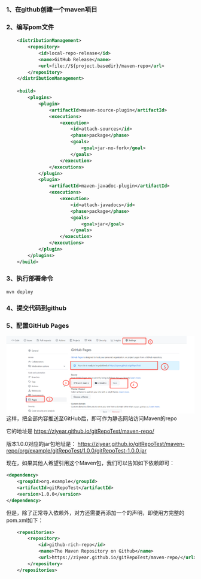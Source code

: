 ### 1、在github创建一个maven项目
### 2、编写pom文件
```xml
    <distributionManagement>
        <repository>
            <id>local-repo-release</id>
            <name>GitHub Release</name>
            <url>file://${project.basedir}/maven-repo</url>
        </repository>
    </distributionManagement>

    <build>
        <plugins>
            <plugin>
                <artifactId>maven-source-plugin</artifactId>
                <executions>
                    <execution>
                        <id>attach-sources</id>
                        <phase>package</phase>
                        <goals>
                            <goal>jar-no-fork</goal>
                        </goals>
                    </execution>
                </executions>
            </plugin>
            <plugin>
                <artifactId>maven-javadoc-plugin</artifactId>
                <executions>
                    <execution>
                        <id>attach-javadocs</id>
                        <phase>package</phase>
                        <goals>
                            <goal>jar</goal>
                        </goals>
                    </execution>
                </executions>
            </plugin>
        </plugins>
    </build>

```
### 3、执行部署命令
```shell
mvn deploy
```
### 4、提交代码到github

### 5、配置GitHub Pages
![image/githubpages.png](image/githubpages.png)
这样，把全部内容推送至GitHub后，即可作为静态网站访问Maven的repo

它的地址是 https://ziyear.github.io/gitRepoTest/maven-repo/

版本1.0.0对应的jar包地址是：
https://ziyear.github.io/gitRepoTest/maven-repo/org/example/gitRepoTest/1.0.0/gitRepoTest-1.0.0.jar

现在，如果其他人希望引用这个Maven包，我们可以告知如下依赖即可：
```xml
<dependency>
    <groupId>org.example</groupId>
    <artifactId>gitRepoTest</artifactId>
    <version>1.0.0</version>
</dependency>
```

但是，除了正常导入依赖外，对方还需要再添加一个<repository>的声明，即使用方完整的pom.xml如下：

```xml
    <repositories>
        <repository>
            <id>github-rich-repo</id>
            <name>The Maven Repository on Github</name>
            <url>https://ziyear.github.io/gitRepoTest/maven-repo/</url>
        </repository>
    </repositories>
```